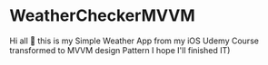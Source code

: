 # WeatherCheckerMVVM

Hi all 👋 this is my Simple Weather App from my iOS Udemy Course transformed to MVVM design Pattern 
I hope I'll finished IT)

